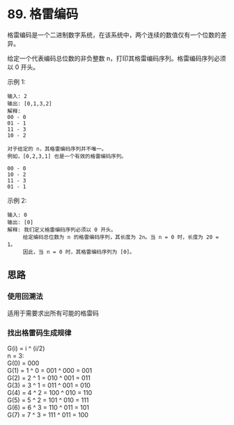 # 89. 格雷编码

格雷编码是一个二进制数字系统，在该系统中，两个连续的数值仅有一个位数的差异。

给定一个代表编码总位数的非负整数 n，打印其格雷编码序列。格雷编码序列必须以 0 开头。

示例 1:
```
输入: 2
输出: [0,1,3,2]
解释:
00 - 0
01 - 1
11 - 3
10 - 2

对于给定的 n，其格雷编码序列并不唯一。
例如，[0,2,3,1] 也是一个有效的格雷编码序列。

00 - 0
10 - 2
11 - 3
01 - 1
```

示例 2:
```
输入: 0
输出: [0]
解释: 我们定义格雷编码序列必须以 0 开头。
     给定编码总位数为 n 的格雷编码序列，其长度为 2n。当 n = 0 时，长度为 20 = 1。
     因此，当 n = 0 时，其格雷编码序列为 [0]。
```

## 思路

### 使用回溯法

适用于需要求出所有可能的格雷码

### 找出格雷码生成规律

G(i) = i ^ (i/2)  
n = 3:  
G(0) = 000  
G(1) = 1 ^ 0 = 001 ^ 000 = 001  
G(2) = 2 ^ 1 = 010 ^ 001 = 011  
G(3) = 3 ^ 1 = 011 ^ 001 = 010  
G(4) = 4 ^ 2 = 100 ^ 010 = 110  
G(5) = 5 ^ 2 = 101 ^ 010 = 111  
G(6) = 6 ^ 3 = 110 ^ 011 = 101  
G(7) = 7 ^ 3 = 111 ^ 011 = 100  